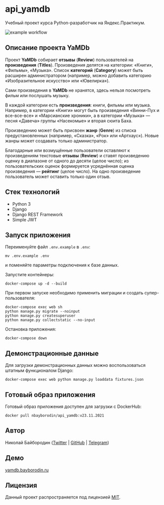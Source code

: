 # api_yamdb

Учебный проект курса Python-разработчик на Яндекс.Практикум.

![example workflow](https://github.com/bayborodin/yamdb_final/actions/workflows/yamdb_workflow.yml/badge.svg)

## Описание проекта YaMDb

Проект **YaMDb** собирает **отзывы** (**Review**) пользователей на
**произведения** (**Titles**).
Произведения делятся на категории: «Книги», «Фильмы», «Музыка». Список
**категорий** (**Category**) может быть расширен администратором (например,
можно добавить категорию «Изобразительное искусство» или «Ювелирка»).

Сами произведения в **YaMDb** не хранятся, здесь нельзя посмотреть фильм или
послушать музыку.

В каждой категории есть **произведения**: книги, фильмы или музыка. Например,
в категории «Книги» могут быть произведения «Винни-Пух и все-все-все» и
«Марсианские хроники», а в категории «Музыка» — песня «Давеча» группы
«Насекомые» и вторая сюита Баха.

Произведению может быть присвоен **жанр** (**Genre**) из списка
предустановленных (например, «Сказка», «Рок» или «Артхаус»). Новые жанры может
создавать только администратор.

Благодарные или возмущённые пользователи оставляют к произведениям текстовые
**отзывы** (**Review**) и ставят произведению оценку в диапазоне от одного до
десяти (целое число); из пользовательских оценок формируется усреднённая оценка
произведения — **рейтинг** (целое число). На одно произведение пользователь
может оставить только один отзыв.

## Стек технологий

- Python 3
- Django
- Django REST Framework
- Simple JWT

## Запуск приложения

Переименуйте файл `.env.example` в `.env`:

```shell
mv .env.example .env
```

и поменяйте параметры подключения к базе данных.

Запустите контейнеры:

```shell
docker-compose up -d --build
```

При первом запуске необходимо применить миграции и создать супер-пользователя:

```shell
docker-compose exec web sh
python manage.py migrate --noinput
python manage.py createsuperuser
python manage.py collectstatic --no-input
```

Остановка приложения:

```shell
docker-compose down
```

## Демонстрационные данные

Для загрузки демонстрационных данных можно воспользоваться штатным функционалом
Django:

```shell
docker-compose exec web python manage.py loaddata fixtures.json
```

## Готовый образ приложения

Готовый образ приложения доступен для загрузки с DockerHub:

```shell
docker pull nbayborodin/api_yamdb:v23.11.2021
```

## Автор

Николай Байбородин ([Twitter](https://twitter.com/bayborodin) | [GitHub](https://github.com/bayborodin) | [Telegram](https://t.me/nbayborodin))

## Демо

[yamdb.bayborodin.ru](http://yamdb.bayborodin.ru)

## Лицензия

Данный проект распространяется под лицензией [MIT](http://opensource.org/licenses/MIT).
